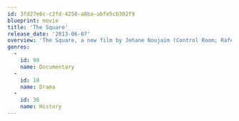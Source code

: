 ```yaml
---
id: 3fd27e6c-c2fd-4250-a8ba-abfe5cb302f9
blueprint: movie
title: 'The Square'
release_date: '2013-06-07'
overview: 'The Square, a new film by Jehane Noujaim (Control Room; Rafea: Solar Mama), looks at the hard realities faced day-to-day by people working to build Egypt’s new democracy. Catapulting us into the action spread across 2011 and 2012, the film provides a kaleidoscopic, visceral experience of the struggle. Cairo’s Tahrir Square is the heart and soul of the film, which follows several young activists. Armed with values, determination, music, humor, an abundance of social media, and sheer obstinacy, they know that the thorny path to democracy only began with Hosni Mubarek’s fall. The life-and-death struggle between the people and the power of the state is still playing out.'
genres:
  -
    id: 99
    name: Documentary
  -
    id: 18
    name: Drama
  -
    id: 36
    name: History
---
```

